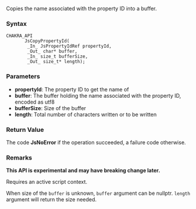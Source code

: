 Copies the name associated with the property ID into a buffer.
### Syntax 
```
CHAKRA_API
       JsCopyPropertyId(
        _In_ JsPropertyIdRef propertyId,
        _Out_ char* buffer,
        _In_ size_t bufferSize,
        _Out_ size_t* length);
```
### Parameters 
* __propertyId__: The property ID to get the name of
* __buffer__: The buffer holding the name associated with the property ID, encoded as utf8
* __bufferSize__: Size of the buffer
* __length__: Total number of characters written or to be written


### Return Value 
The code **JsNoError** if the operation succeeded, a failure code otherwise.

### Remarks
**This API is experimental and may have breaking change later.**

Requires an active script context.

When size of the `buffer` is unknown,
`buffer` argument can be nullptr.
`length` argument will return the size needed.
